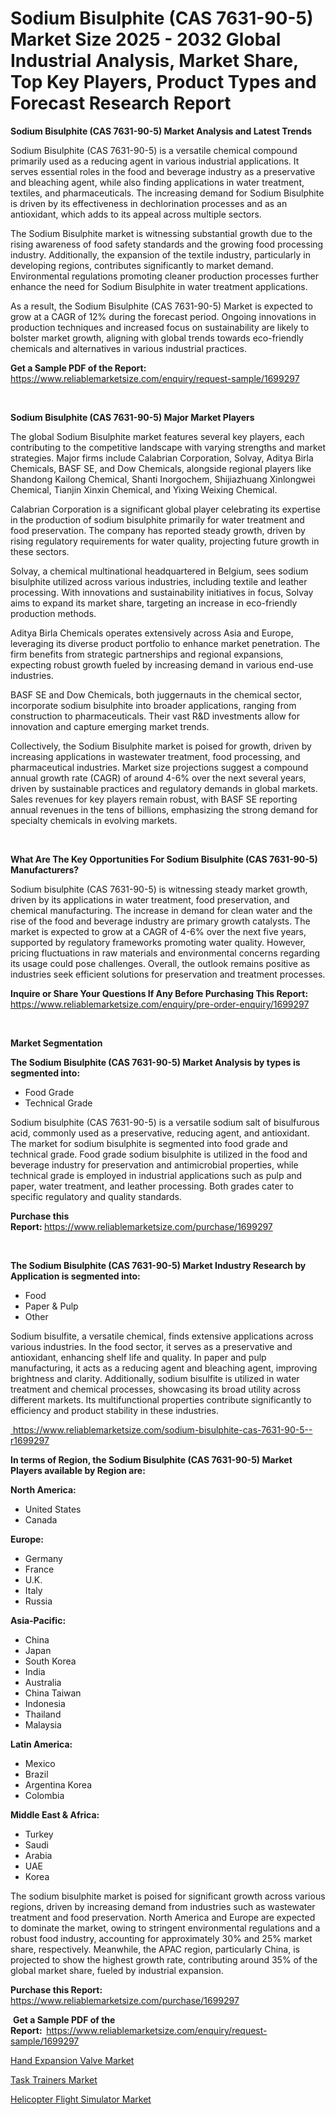 <p><h1>Sodium Bisulphite (CAS 7631-90-5) Market Size 2025 - 2032 Global Industrial Analysis, Market Share, Top Key Players, Product Types and Forecast Research Report</h1></p><p><strong>Sodium Bisulphite (CAS 7631-90-5) Market Analysis and Latest Trends</strong></p>
<p><p>Sodium Bisulphite (CAS 7631-90-5) is a versatile chemical compound primarily used as a reducing agent in various industrial applications. It serves essential roles in the food and beverage industry as a preservative and bleaching agent, while also finding applications in water treatment, textiles, and pharmaceuticals. The increasing demand for Sodium Bisulphite is driven by its effectiveness in dechlorination processes and as an antioxidant, which adds to its appeal across multiple sectors.</p><p>The Sodium Bisulphite market is witnessing substantial growth due to the rising awareness of food safety standards and the growing food processing industry. Additionally, the expansion of the textile industry, particularly in developing regions, contributes significantly to market demand. Environmental regulations promoting cleaner production processes further enhance the need for Sodium Bisulphite in water treatment applications.</p><p>As a result, the Sodium Bisulphite (CAS 7631-90-5) Market is expected to grow at a CAGR of 12% during the forecast period. Ongoing innovations in production techniques and increased focus on sustainability are likely to bolster market growth, aligning with global trends towards eco-friendly chemicals and alternatives in various industrial practices.</p></p>
<p><strong>Get a Sample PDF of the Report:&nbsp;</strong> <a href="https://www.reliablemarketsize.com/enquiry/request-sample/1699297?utm_campaign=1895&utm_medium=2&utm_source=Github&utm_content=ia&utm_term=27032025&utm_id=sodium-bisulphite-cas-7631-90-5">https://www.reliablemarketsize.com/enquiry/request-sample/1699297</a></p>
<p>&nbsp;</p>
<p><strong>Sodium Bisulphite (CAS 7631-90-5) Major Market Players</strong></p>
<p><p>The global Sodium Bisulphite market features several key players, each contributing to the competitive landscape with varying strengths and market strategies. Major firms include Calabrian Corporation, Solvay, Aditya Birla Chemicals, BASF SE, and Dow Chemicals, alongside regional players like Shandong Kailong Chemical, Shanti Inorgochem, Shijiazhuang Xinlongwei Chemical, Tianjin Xinxin Chemical, and Yixing Weixing Chemical.</p><p>Calabrian Corporation is a significant global player celebrating its expertise in the production of sodium bisulphite primarily for water treatment and food preservation. The company has reported steady growth, driven by rising regulatory requirements for water quality, projecting future growth in these sectors.</p><p>Solvay, a chemical multinational headquartered in Belgium, sees sodium bisulphite utilized across various industries, including textile and leather processing. With innovations and sustainability initiatives in focus, Solvay aims to expand its market share, targeting an increase in eco-friendly production methods. </p><p>Aditya Birla Chemicals operates extensively across Asia and Europe, leveraging its diverse product portfolio to enhance market penetration. The firm benefits from strategic partnerships and regional expansions, expecting robust growth fueled by increasing demand in various end-use industries.</p><p>BASF SE and Dow Chemicals, both juggernauts in the chemical sector, incorporate sodium bisulphite into broader applications, ranging from construction to pharmaceuticals. Their vast R&D investments allow for innovation and capture emerging market trends.</p><p>Collectively, the Sodium Bisulphite market is poised for growth, driven by increasing applications in wastewater treatment, food processing, and pharmaceutical industries. Market size projections suggest a compound annual growth rate (CAGR) of around 4-6% over the next several years, driven by sustainable practices and regulatory demands in global markets. Sales revenues for key players remain robust, with BASF SE reporting annual revenues in the tens of billions, emphasizing the strong demand for specialty chemicals in evolving markets.</p></p>
<p>&nbsp;</p>
<p><strong>What Are The Key Opportunities For Sodium Bisulphite (CAS 7631-90-5) Manufacturers?</strong></p>
<p><p>Sodium bisulphite (CAS 7631-90-5) is witnessing steady market growth, driven by its applications in water treatment, food preservation, and chemical manufacturing. The increase in demand for clean water and the rise of the food and beverage industry are primary growth catalysts. The market is expected to grow at a CAGR of 4-6% over the next five years, supported by regulatory frameworks promoting water quality. However, pricing fluctuations in raw materials and environmental concerns regarding its usage could pose challenges. Overall, the outlook remains positive as industries seek efficient solutions for preservation and treatment processes.</p></p>
<p><strong>Inquire or Share Your Questions If Any Before Purchasing This Report:</strong> <a href="https://www.reliablemarketsize.com/enquiry/pre-order-enquiry/1699297?utm_campaign=1895&utm_medium=2&utm_source=Github&utm_content=ia&utm_term=27032025&utm_id=sodium-bisulphite-cas-7631-90-5">https://www.reliablemarketsize.com/enquiry/pre-order-enquiry/1699297</a></p>
<p>&nbsp;</p>
<p><strong>Market Segmentation</strong></p>
<p><strong>The Sodium Bisulphite (CAS 7631-90-5) Market Analysis by types is segmented into:</strong></p>
<p><ul><li>Food Grade</li><li>Technical Grade</li></ul></p>
<p><p>Sodium bisulphite (CAS 7631-90-5) is a versatile sodium salt of bisulfurous acid, commonly used as a preservative, reducing agent, and antioxidant. The market for sodium bisulphite is segmented into food grade and technical grade. Food grade sodium bisulphite is utilized in the food and beverage industry for preservation and antimicrobial properties, while technical grade is employed in industrial applications such as pulp and paper, water treatment, and leather processing. Both grades cater to specific regulatory and quality standards.</p></p>
<p><strong>Purchase this Report:&nbsp;</strong><a href="https://www.reliablemarketsize.com/purchase/1699297?utm_campaign=1895&utm_medium=2&utm_source=Github&utm_content=ia&utm_term=27032025&utm_id=sodium-bisulphite-cas-7631-90-5">https://www.reliablemarketsize.com/purchase/1699297</a></p>
<p>&nbsp;</p>
<p><strong>The Sodium Bisulphite (CAS 7631-90-5) Market Industry Research by Application is segmented into:</strong></p>
<p><ul><li>Food</li><li>Paper & Pulp</li><li>Other</li></ul></p>
<p><p>Sodium bisulfite, a versatile chemical, finds extensive applications across various industries. In the food sector, it serves as a preservative and antioxidant, enhancing shelf life and quality. In paper and pulp manufacturing, it acts as a reducing agent and bleaching agent, improving brightness and clarity. Additionally, sodium bisulfite is utilized in water treatment and chemical processes, showcasing its broad utility across different markets. Its multifunctional properties contribute significantly to efficiency and product stability in these industries.</p></p>
<p><a href="https://www.reliablemarketsize.com/sodium-bisulphite-cas-7631-90-5--r1699297?utm_campaign=1895&utm_medium=2&utm_source=Github&utm_content=ia&utm_term=27032025&utm_id=sodium-bisulphite-cas-7631-90-5">&nbsp;https://www.reliablemarketsize.com/sodium-bisulphite-cas-7631-90-5--r1699297</a></p>
<p><strong>In terms of Region, the Sodium Bisulphite (CAS 7631-90-5) Market Players available by Region are:</strong></p>
<p>
    <p> <strong> North America: </strong>
        <ul>
            <li>United States</li>
            <li>Canada</li>
        </ul>
        </p> 
    <p> <strong> Europe: </strong>
        <ul>
            <li>Germany</li>
            <li>France</li>
            <li>U.K.</li>
            <li>Italy</li>
            <li>Russia</li>
        </ul>
        </p> 
    <p> <strong> Asia-Pacific: </strong>
        <ul>
            <li>China</li>
            <li>Japan</li>
            <li>South Korea</li>
            <li>India</li>
            <li>Australia</li>
            <li>China Taiwan</li>
            <li>Indonesia</li>
            <li>Thailand</li>
            <li>Malaysia</li>
        </ul>
        </p> 
    <p> <strong> Latin America: </strong>
        <ul>
            <li>Mexico</li>
            <li>Brazil</li>
            <li>Argentina Korea</li>
            <li>Colombia</li>
        </ul>
        </p> 
    <p> <strong> Middle East & Africa: </strong>
        <ul>
            <li>Turkey</li>
            <li>Saudi</li>
            <li>Arabia</li>
            <li>UAE</li>
            <li>Korea</li>
        </ul>
    </p>
    </p>
<p><p>The sodium bisulphite market is poised for significant growth across various regions, driven by increasing demand from industries such as wastewater treatment and food preservation. North America and Europe are expected to dominate the market, owing to stringent environmental regulations and a robust food industry, accounting for approximately 30% and 25% market share, respectively. Meanwhile, the APAC region, particularly China, is projected to show the highest growth rate, contributing around 35% of the global market share, fueled by industrial expansion.</p></p>
<p><strong>Purchase this Report: </strong><a href="https://www.reliablemarketsize.com/purchase/1699297?utm_campaign=1895&utm_medium=2&utm_source=Github&utm_content=ia&utm_term=27032025&utm_id=sodium-bisulphite-cas-7631-90-5">https://www.reliablemarketsize.com/purchase/1699297</a></p>
<p>&nbsp;<strong>Get a Sample PDF of the Report:&nbsp;&nbsp;</strong><a href="https://www.reliablemarketsize.com/enquiry/request-sample/1699297?utm_campaign=1895&utm_medium=2&utm_source=Github&utm_content=ia&utm_term=27032025&utm_id=sodium-bisulphite-cas-7631-90-5">https://www.reliablemarketsize.com/enquiry/request-sample/1699297</a></p>
<p><strong></strong></p>
<p><p><a href="https://github.com/floengsubb/Market-Research-Report-List-1/blob/main/hand-expansion-valve-market.md?utm_campaign=1895&utm_medium=2&utm_source=Github&utm_content=ia&utm_term=27032025&utm_id=sodium-bisulphite-cas-7631-90-5">Hand Expansion Valve Market</a></p><p><a href="https://github.com/buluckcapps2/Market-Research-Report-List-1/blob/main/task-trainers-market.md?utm_campaign=1895&utm_medium=2&utm_source=Github&utm_content=ia&utm_term=27032025&utm_id=sodium-bisulphite-cas-7631-90-5">Task Trainers Market</a></p><p><a href="https://github.com/donnypolan/Market-Research-Report-List-1/blob/main/helicopter-flight-simulator-market.md?utm_campaign=1895&utm_medium=2&utm_source=Github&utm_content=ia&utm_term=27032025&utm_id=sodium-bisulphite-cas-7631-90-5">Helicopter Flight Simulator Market</a></p></p>